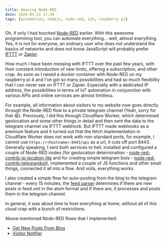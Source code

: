 ```yaml
---
title: Amazing Node-RED
date: 2024-01-21 17:39
tags: [automation, nodejs, node-red, iot, raspberry pi]
---
```


Oh, if only I had touched [Node-RED] earlier. With this awesome programming tool, you can automate everything... well, almost everything. Yes, it is not for everyone, an ordinary user who does not understand the basics of networks and does not know JavaScript will probably prefer [IFTTT] or [Zapier].

How much I have been messing with IFTTT over the past few years, with their constant introduction of new limits, offering a subscription, and other crap. As soon as I raised a docker container with Node-RED on my raspberry pi 4 and I've got so many possibilities and had so much flexibility that I can never see on IFTTT or Zapier. Especially with a dedicated IP address, the possibilities in terms of IoT automation in conjunction with various APIs and online services are almost limitless.<!--more-->

For example, all information about visitors to my website now goes directly through the Node-RED flow to a private telegram channel (Yeah, sorry for that :smile:). Previously, I did this through Cloudflare Worker, which determined geolocation and some other things in detail and then sent the data to the telegram channel via IFTTT webhook. But IFTTT made webhooks as a premium feature and it turned out that the fetch implementation in Cloudflare Worker does not work with non-standard ports, for example, I cannot use `https://<hostname>:8443/api` as a url, it cuts off port 8443. Generally speaking, I sent both services to hell, installed and configured a couple of Node-RED nodes (for geolocation determination - [node-red-contrib-ip-location-lite] and for creating simple telegram bots - [node-red-contrib-telegrambot]), implemented a couple of JS functions and other small things, connected it all into a flow. And voila, everything works.

I also created a simple flow for auto-posting from the blog to the telegram channel - every 15 minutes, the [feed parser] determines if there are new posts in feed.xml in the atom format and if there are, it processes and posts them in the telegram channel.

In general, it was about time to host everything at home, without all of this cloud crap with a bunch of restrictions.

Above mentioned Node-RED flows that I implemented:
- [Get New Posts From Blog]
- [Visitor Notifier]

[Node-RED]: https://nodered.org/
[IFTTT]: https://ifttt.com/
[Zapier]: https://zapier.com/
[node-red-contrib-ip-location-lite]: https://flows.nodered.org/node/node-red-contrib-ip-location-lite
[node-red-contrib-telegrambot]: https://flows.nodered.org/node/node-red-contrib-telegrambot
[feed parser]: https://flows.nodered.org/node/node-red-node-feedparser
[Get New Posts From Blog]: https://gist.github.com/en9inerd/31d94befc2e235f704010b77d3877766#file-get-new-posts-from-blog-json
[Visitor Notifier]: https://gist.github.com/en9inerd/31d94befc2e235f704010b77d3877766#file-visitor-notifier-json
